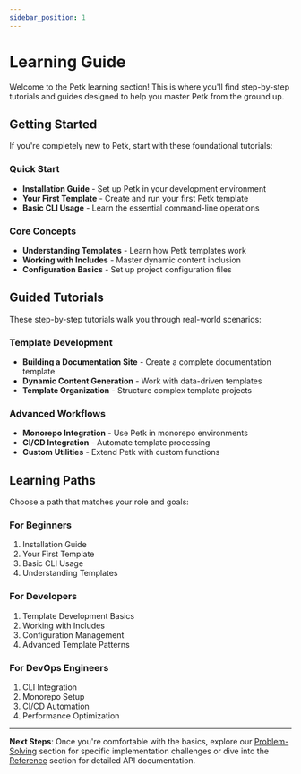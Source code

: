 ```yaml
---
sidebar_position: 1
---
```


# Learning Guide

Welcome to the Petk learning section! This is where you'll find step-by-step tutorials and guides designed to help you master Petk from the ground up.

## Getting Started

If you're completely new to Petk, start with these foundational tutorials:

### Quick Start
- **Installation Guide** - Set up Petk in your development environment
- **Your First Template** - Create and run your first Petk template
- **Basic CLI Usage** - Learn the essential command-line operations

### Core Concepts
- **Understanding Templates** - Learn how Petk templates work
- **Working with Includes** - Master dynamic content inclusion
- **Configuration Basics** - Set up project configuration files

## Guided Tutorials

These step-by-step tutorials walk you through real-world scenarios:

### Template Development
- **Building a Documentation Site** - Create a complete documentation template
- **Dynamic Content Generation** - Work with data-driven templates
- **Template Organization** - Structure complex template projects

### Advanced Workflows
- **Monorepo Integration** - Use Petk in monorepo environments
- **CI/CD Integration** - Automate template processing
- **Custom Utilities** - Extend Petk with custom functions

## Learning Paths

Choose a path that matches your role and goals:

### For Beginners
1. Installation Guide
2. Your First Template
3. Basic CLI Usage
4. Understanding Templates

### For Developers
1. Template Development Basics
2. Working with Includes
3. Configuration Management
4. Advanced Template Patterns

### For DevOps Engineers
1. CLI Integration
2. Monorepo Setup
3. CI/CD Automation
4. Performance Optimization

---

**Next Steps**: Once you're comfortable with the basics, explore our [Problem-Solving](../problems/) section for specific implementation challenges or dive into the [Reference](../reference/) section for detailed API documentation.